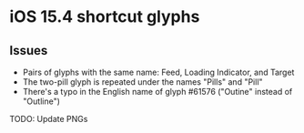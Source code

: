 # iOS 15.4 shortcut glyphs

## Issues

- Pairs of glyphs with the same name: Feed, Loading Indicator, and Target
- The two-pill glyph is repeated under the names "Pills" and "Pill"
- There's a typo in the English name of glyph #61576 ("Outine" instead of "Outline")

TODO: Update PNGs
